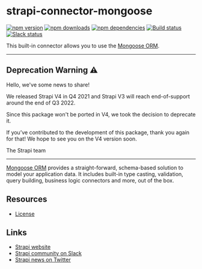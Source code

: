# strapi-connector-mongoose

[![npm version](https://img.shields.io/npm/v/strapi-connector-mongoose.svg)](https://www.npmjs.org/package/strapi-connector-mongoose)
[![npm downloads](https://img.shields.io/npm/dm/strapi-connector-mongoose.svg)](https://www.npmjs.org/package/strapi-connector-mongoose)
[![npm dependencies](https://david-dm.org/strapi/strapi-connector-mongoose.svg)](https://david-dm.org/strapi/strapi-connector-mongoose)
[![Build status](https://travis-ci.org/strapi/strapi-connector-mongoose.svg?branch=master)](https://travis-ci.org/strapi/strapi-connector-mongoose)
[![Slack status](https://slack.strapi.io/badge.svg)](https://slack.strapi.io)

This built-in connector allows you to use the [Mongoose ORM](http://mongoosejs.com/).

---

## Deprecation Warning :warning:

Hello, we've some news to share!

We released Strapi V4 in Q4 2021 and Strapi V3 will reach end-of-support around the end of Q3 2022.

Since this package won't be ported in V4, we took the decision to deprecate it.

If you’ve contributed to the development of this package, thank you again for that! We hope to see you on the V4 version soon.

The Strapi team

---

[Mongoose ORM](http://mongoosejs.com/) provides a straight-forward, schema-based solution to model your application data. It includes built-in type casting, validation, query building, business logic connectors and more, out of the box.

## Resources

- [License](LICENSE)

## Links

- [Strapi website](https://strapi.io/)
- [Strapi community on Slack](https://slack.strapi.io)
- [Strapi news on Twitter](https://twitter.com/strapijs)
